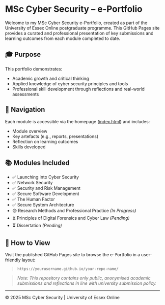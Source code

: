 # MSc Cyber Security – e-Portfolio

Welcome to my MSc Cyber Security e-Portfolio, created as part of the University of Essex Online postgraduate programme. This GitHub Pages site provides a curated and professional presentation of key submissions and learning outcomes from each module completed to date.

## 🎓 Purpose

This portfolio demonstrates:
- Academic growth and critical thinking
- Applied knowledge of cyber security principles and tools
- Professional skill development through reflections and real-world assessments

## 🧭 Navigation

Each module is accessible via the homepage ([index.html](./index.html)) and includes:
- Module overview
- Key artefacts (e.g., reports, presentations)
- Reflection on learning outcomes
- Skills developed

## 📚 Modules Included

- ✅ Launching into Cyber Security
- ✅ Network Security
- ✅ Security and Risk Management
- ✅ Secure Software Development
- ✅ The Human Factor
- ✅ Secure System Architecture
- 🟡 Research Methods and Professional Practice *(In Progress)*
- ⏳ Principles of Digital Forensics and Cyber Law *(Pending)*
- ⏳ Dissertation *(Pending)*

## 📂 How to View

Visit the published GitHub Pages site to browse the e-Portfolio in a user-friendly layout:
> `https://yourusername.github.io/your-repo-name/`

> *Note: This repository contains only public, anonymised academic submissions and reflections in line with university submission policy.*

---

© 2025 MSc Cyber Security | University of Essex Online
